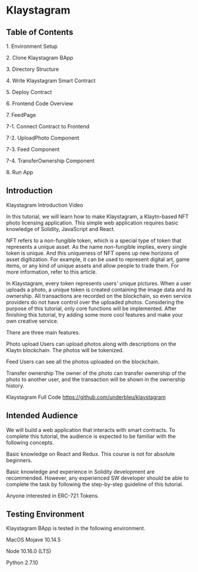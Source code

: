 # Klaystagram

## Table of Contents
​1. Environment Setup​

​2. Clone Klaystagram BApp​

​3. Directory Structure​

​4. Write Klaystagram Smart Contract​

​5. Deploy Contract​

​6. Frontend Code Overview​

​7. FeedPage​

​7-1. Connect Contract to Frontend​

​7-2. UploadPhoto Component​

​7-3. Feed Component​

​7-4. TransferOwnership Component​

​8. Run App​

## Introduction
​​Klaystagram Introduction Video​​

In this tutorial, we will learn how to make Klaystagram, a Klaytn-based NFT photo licensing application. This simple web application requires basic knowledge of Solidity, JavaScript and React.

NFT refers to a non-fungible token, which is a special type of token that represents a unique asset. As the name non-fungible implies, every single token is unique. And this uniqueness of NFT opens up new horizons of asset digitization. For example, it can be used to represent digital art, game items, or any kind of unique assets and allow people to trade them. For more information, refer to this article.

In Klaystagram, every token represents users' unique pictures. When a user uploads a photo, a unique token is created containing the image data and its ownership. All transactions are recorded on the blockchain, so even service providers do not have control over the uploaded photos. Considering the purpose of this tutorial, only core functions will be implemented. After finishing this tutorial, try adding some more cool features and make your own creative service.

There are three main features.

Photo upload
Users can upload photos along with descriptions on the Klaytn blockchain. The photos will be tokenized.

Feed
Users can see all the photos uploaded on the blockchain.

Transfer ownership
The owner of the photo can transfer ownership of the photo to another user, and the transaction will be shown in the ownership history.

Klaystagram Full Code
https://github.com/underbleu/klaystagram​

## Intended Audience
We will build a web application that interacts with smart contracts. To complete this tutorial, the audience is expected to be familiar with the following concepts.

Basic knowledge on React and Redux. This course is not for absolute beginners.

Basic knowledge and experience in Solidity development are recommended. However, any experienced SW developer should be able to complete the task by following the step-by-step guideline of this tutorial.

Anyone interested in ERC-721 Tokens.

## Testing Environment
Klaystagram BApp is tested in the following environment.

MacOS Mojave 10.14.5

Node 10.16.0 (LTS)

Python 2.7.10

